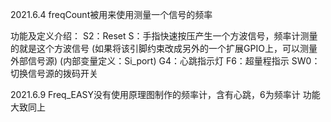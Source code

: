 2021.6.4
freqCount被用来使用测量一个信号的频率

功能及定义介绍：
S2：Reset
S：手指快速按压产生一个方波信号，频率计测量的就是这个方波信号
(如果将该引脚约束改成另外的一个扩展GPIO上，可以测量外部信号源)
(内部变量定义：Si_port)
G4：心跳指示灯
F6：超量程指示
SW0：切换信号源的拨码开关


2021.6.9
Freq_EASY没有使用原理图制作的频率计，含有心跳，6为频率计
功能大致同上


